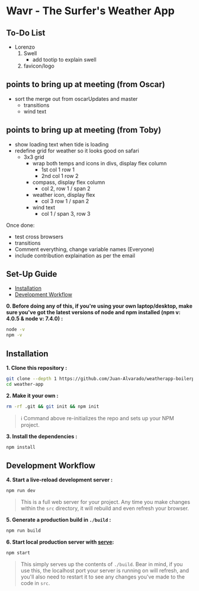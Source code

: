 # Wavr - The Surfer's Weather App

## To-Do List
- Lorenzo
    1. Swell
        - add tootip to explain swell
    2. favicon/logo

## points to bring up at meeting (from Oscar)
- sort the merge out from oscarUpdates and master
	- transitions
	- wind text

## points to bring up at meeting (from Toby)
- show loading text when tide is loading
- redefine grid for weather so it looks good on safari
    - 3x3 grid
        - wrap both temps and icons in divs, display flex column 
            - 1st col 1 row 1
            - 2nd col 1 row 2
        - compass, display flex column
            - col 2, row 1 / span 2
        - weather icon, display flex
            - col 3 row 1 / span 2
        - wind text
            - col 1 / span 3, row 3


Once done:
- test cross browsers
- transitions
- Comment everything, change variable names (Everyone)
- include contribution explaination as per the email

## Set-Up Guide
- [Installation](#installation)
- [Development Workflow](#development-workflow)

**0. Before doing any of this, if you're using your own laptop/desktop, make sure you've got the latest versions of node and npm installed (npm v: 4.0.5 & node v: 7.4.0) :**

```sh
node -v
npm -v
```

## Installation

**1. Clone this repository :**

```sh
git clone --depth 1 https://github.com/Juan-Alvarado/weatherapp-boilerplate.git weather-app
cd weather-app
```

**2. Make it your own :**

```sh
rm -rf .git && git init && npm init
```

> :information_source: Command above re-initializes the repo and sets up your NPM project.


**3. Install the dependencies :**

```sh
npm install
```

## Development Workflow


**4. Start a live-reload development server :**

```sh
npm run dev
```

> This is a full web server for your project. Any time you make changes within the `src` directory, it will rebuild and even refresh your browser.


**5. Generate a production build in `./build` :**

```sh
npm run build
```

**6. Start local production server with [serve](https://github.com/zeit/serve):**

```sh
npm start
```

> This simply serves up the contents of `./build`. Bear in mind, if you use this, the localhost port your server is running on will refresh, and you'll also need to restart it to see any changes you've made to the code in `src`.
